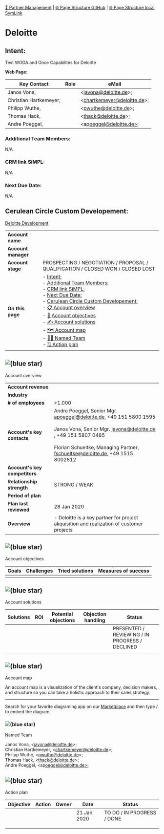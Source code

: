 [📁 Partner Management](../partner-management.md) | [🌐 Page Structure GitHub](/2cu.atlassian.net/wiki/spaces/CCU/pages/400000119/deloitte.md) | [🌐 Page Structure local SymLink](./deloitte.page.md)

# Deloitte

## Intent:

Test WODA and Once Capabilites for Deloitte

**Web Page**:

| **Key Contact** | **Role** | **eMail** |
| --- | --- | --- |
| Janos Vona, |     | <[javona@deloitte.de](mailto:javona@deloitte.de)\>; |
| Christian Hartkemeyer, |     | <[chartkemeyer@deloitte.de](mailto:chartkemeyer@deloitte.de)\>; |
| Philipp Wuthe, |     | <[pwuthe@deloitte.de](mailto:pwuthe@deloitte.de)\>; |
| Thomas Hack, |     | <[thack@deloitte.de](mailto:thack@deloitte.de)\>; |
| Andre Poeggel, |     | <ap[oeggel@deloitte.de>;](mailto:apoeggel@deloitte.de) |

### **Additional Team Members:**

N/A

### **CRM link SiMPL:**

N/A

### **Next Due Date:**

N/A

## Cerulean Circle Custom Developement:

[Deloitte Development](../../product/development/2cu-custom-development/deloitte-development.md)

|     |     |
| --- | --- |
| **Account name** |     |
| **Account manager** |     |
| **Account stage** | PROSPECTING / NEGOTIATION / PROPOSAL / QUALIFICATION / CLOSED WON / CLOSED LOST |
| **On this page** | - [Intent:](#intent)<br>  - [Additional Team Members:](#additional-team-members)<br>  - [CRM link SiMPL:](#crm-link-simpl)<br>  - [Next Due Date:](#next-due-date)<br>- [Cerulean Circle Custom Developement:](#cerulean-circle-custom-developement)<br>- [📋 Account overview](#account-overview)<br>- [💬 Account objectives](#account-objectives)<br>- [✍ Account solutions](#account-solutions)<br>- [🗺 Account map](#account-map)<br>  - [🧞‍♂️ Named Team](#named-team)<br>- [🗓 Action plan](#action-plan) |

## ![(blue star)](https://2cu.atlassian.net/wiki/s/1732347312/6452/9ec310e9ed617fde640b4372fb0e11f5501675fa/_/images/icons/emoticons/72/1f4cb.png)

 Account overview

|     |     |
| --- | --- |
| **Account revenue** |     |
| **Industry** |     |
| **\# of employees** | \>1.000 |
| **Account's key contacts** | Andre Poeggel, Senior Mgr. [apoeggel@deloitte.de](mailto:apoeggel@deloitte.de), +49 151 5800 1595<br><br>Janos Vona, Senior Mgr. [javona@deloitte.de](mailto:javona@deloitte.de) , +49 151 5807 0485<br><br>Florian Schueltke, Managing Partner, [fschueltke@deloitte.de](mailto:fschueltke@deloitte.de), +49 1515 8002812 |
| **Account's key competitors** |     |
| **Relationship strength** | STRONG / WEAK |
| **Period of plan** |     |
| **Plan last reviewed** | 28 Jan 2020 |
| **Overview** | - Deloitte is a key partner for project akquisition and realization of customer projects |

## ![(blue star)](https://2cu.atlassian.net/wiki/s/1732347312/6452/9ec310e9ed617fde640b4372fb0e11f5501675fa/_/images/icons/emoticons/72/1f4ac.png)

 Account objectives

| **Goals** | **Challenges** | **Tried solutions** | **Measures of success** |
| --- | --- | --- | --- |
|     |     |     |     |

## ![(blue star)](https://2cu.atlassian.net/wiki/s/1732347312/6452/9ec310e9ed617fde640b4372fb0e11f5501675fa/_/images/icons/emoticons/72/270d.png)

 Account solutions

| **Solutions** | **ROI** | **Potential objections** | **Objection handling** | **Status** |
| --- | --- | --- | --- | --- |
|     |     |     |     | PRESENTED / REVIEWING / IN PROGRESS / DECLINED |
|     |     |     |     |     |

## ![(blue star)](https://2cu.atlassian.net/wiki/s/1732347312/6452/9ec310e9ed617fde640b4372fb0e11f5501675fa/_/images/icons/emoticons/72/1f5fa.png)

 Account map

An account map is a visualization of the client's company, decision makers, and structure so you can take a holistic approach to their sales strategy.

* * *

<Embed your results>

Search for your favorite diagraming app on our [Marketplace](https://marketplace.atlassian.com/search?hosting=cloud%26product=confluence) and then type / to embed the diagram.

### ![(blue star)](https://2cu.atlassian.net/wiki/s/1732347312/6452/9ec310e9ed617fde640b4372fb0e11f5501675fa/_/images/icons/emoticons/72/1f9de-200d-2642-fe0f.png)

 Named Team

Janos Vona, <[javona@deloitte.de](mailto:javona@deloitte.de)\>;  
Christian Hartkemeyer, <[chartkemeyer@deloitte.de](mailto:chartkemeyer@deloitte.de)\>;  
Philipp Wuthe, <[pwuthe@deloitte.de](mailto:pwuthe@deloitte.de)\>;  
Thomas Hack, <[thack@deloitte.de](mailto:thack@deloitte.de)\>;  
Andre Poeggel, <ap[oeggel@deloitte.de>;](mailto:apoeggel@deloitte.de)

## ![(blue star)](https://2cu.atlassian.net/wiki/s/1732347312/6452/9ec310e9ed617fde640b4372fb0e11f5501675fa/_/images/icons/emoticons/72/1f5d3.png)

 Action plan

| **Objective** | **Action** | **Owner** | **Date** | **Status** |
| --- | --- | --- | --- | --- |
|     |     |     | 21 Jan 2020 | TO DO / IN PROGRESS / DONE |
|     |     |     |     |
|     |     |     |     |
|     |     |     |     |     |
